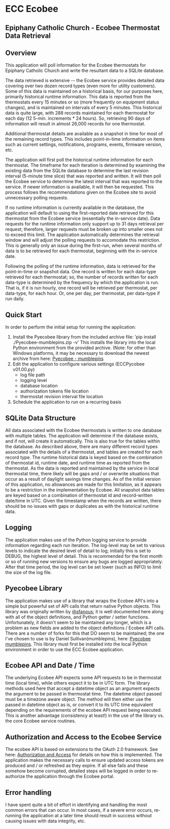 # ECC Ecobee
## Epiphany Catholic Church - Ecobee Thermostat Data Retrieval

## Overview
This application will poll information for the Ecobee thermostats for Epiphany Catholic Church and write the resultant data to a SQLite database.

The data retrieved is extensive -- the Ecobee service provides detailed data covering over two dozen record types (even more for utility customers).  Some of this data is maintained on a historical basis, for our purposes here, primarily historical runtime information.  This data is reported from the thermostats every 15 minutes or so (more frequently on equipment status changes), and is maintained on intervals of every 5 minutes.  This historical data is quite large, with 288 records maintained for each thermostat for each day (12 5-min. increments * 24 hours).  So, retrieving 90 days of information will result in almost 26,000 records for one thermostat.

Additional thermostat details are available as a snapshot in time for most of the remaining record types.  This includes point-in-time information on items such as current settings, notifications, programs, events, firmware version, etc.

The application will first poll the historical runtime information for each thermostat.  The timeframe for each iteration is determined by examining the existing data from the SQLite database to determine the last revision interval (5-minute time slice) that was reported and written.  It will then poll the Ecobee service to determine the latest interval that was reported to the service.  If newer information is available, it will then be requested.  This process follows the recommendations given on the Ecobee site to avoid unnecessary polling requests.

If no runtime information is currently available in the database, the application will default to using the first-reported date retrieved for this thermostat from the Ecobee service (essentially the in-service date).  Data requests for the runtime information only support up to 31 days retrieval per request; therefore, larger requests must be broken up into smaller ones not to exceed this limit.  The application automatically determines the retrieval window and will adjust the polling requests to accomodate this restriction.  This is generally only an issue during the first-run, when several months of data is to be retrieved for each thermostat, beginning with the in-service date.

Following the polling of the runtime information, data is retrieved for the point-in-time or snapshot data.  One record is written for each data-type retrieved for each thermostat; so, the number of records written for each data-type is determined by the frequency by which the application is run.  That is, if it is run hourly, one record will be retrieved per thermostat, per data-type, for each hour.  Or, one per day, per thermostat, per data-type if run daily.
## Quick Start
In order to perform the initial setup for running the application:
1. Install the Pyecobee library from the included archive file:  'pip install ./Pyecobee-mumblepins.zip -v'
This installs the library into the local Python environment from the provided archive.  (Note:  for other than Windows platforms, it may be necessary to download the newest archive from here:  [Pyecobee - mumblepins](https://github.com/mumblepins/Pyecobee)
2. Edit the application to configure various settings (ECCPycobee v01.00.py)
   * log file path
   * logging level
   * database location
   * authorization tokens file location
   * thermostat revision interval file location
3. Schedule the application to run on a recurring basis

## SQLite Data Structure
All data associated with the Ecobee thermostats is written to one database with multiple tables.  The application will determine if the database exists, and if not, will create it automatically.  This is also true for the tables within the database.  As described above, there are many different record types associated with the details of a thermostat, and tables are created for each record type.
The runtime historical data is keyed based on the combination of thermostat id, runtime date, and runtime time as reported from the thermostat.  As the data is reported and maintained by the service in local thermostat time, there likely will be gaps and / or overwrite situations that occur as a result of daylight savings time changes.  As of the initial version of this application, no allowances are made for this limitation, as it appears to be a restriction in the implementation by Ecobee.
All snapshot data tables are keyed based on a combination of thermostat id and record-written date/time in UTC.  Given the timestamp when the records are written, there should be no issues with gaps or duplicates as with the historical runtime data.

## Logging
The application makes use of the Python logging service to provide information regarding each run iteration.  The log-level may be set to various levels to indicate the desired level of detail to log; initially this is set to DEBUG, the highest level of detail.  This is recommended for the first month or so of running new versions to ensure any bugs are logged appropriately.  After that time period, the log level can be set lower (such as INFO) to limit the size of the log file.

## Pyecobee Library
The application makes use of a library that wraps the Ecobee API's into a simple but powerful set of API calls that return native Python objects.  This library was originally written by [@sfanous](https://github.com/sfanous/Pyecobee);  it is well documented here along with all of the object definitions, and Python getter / setter functions.  Unfortunately, it doesn't seem to be maintained any longer, which is a problem as new fields are added to the object definitions / Ecobee API calls.  There are a number of forks for this that DO seem to be maintained; the one I've chosen to use is by Daniel Sullivan(mumblepins), here:  [Pyecobee mumblepins](https://github.com/mumblepins/Pyecobee).  This library must first be installed into the local Python environment in order to use the ECC Ecobee application.

## Ecobee API and Date / Time
The underlying Ecobee API expects some API requests to be in thermostat time (local time), while others expect it to be in UTC form.  The library methods used here that accept a datetime object as an argument expects the argument to be passed in thermostat time.  The datetime object passed must be a timezone aware object.  The method will then either use the passed in datetime object as is, or convert it to its UTC time equivalent depending on the requirements of the ecobee API request being executed.  This is another advantage (consistency at least!) in the use of the library
vs. the core Ecobee service routines.

## Authorization and Access to the Ecobee Service
The ecobee API is based on extensions to the OAuth 2.0 framework.  See here: [Authorization and Access](https://www.ecobee.com/home/developer/api/documentation/v1/auth/auth-intro.shtml) for details on how this is implemented.  The application makes the necessary calls to ensure updated access tokens are produced and / or refreshed as they expire.  If all else fails and these somehow become corrupted, detailed steps will be logged in order to re-authorize the application through the Ecobee portal.

## Error handling
I have spent quite a bit of effort in identifying and handling the most common errors that can occur.  In most cases, if a severe error occurs, re-running the application at a later time should result in success without causing issues with data integrity, etc.

